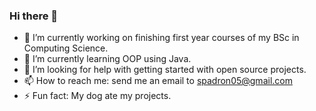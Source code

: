 ### Hi there 👋



- 🔭 I’m currently working on finishing first year courses of my BSc in Computing Science.
- 🌱 I’m currently learning OOP using Java.
- 🤔 I’m looking for help with getting started with open source projects.
- 📫 How to reach me: send me an email to spadron05@gmail.com
- ⚡ Fun fact: My dog ate my projects.
